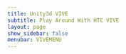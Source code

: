 ```yaml
---
title: Unity3d VIVE
subtitle: Play Around With HTC VIVE
layout: page
show_sidebar: false
menubar: VIVEMENU
---
```

